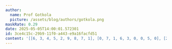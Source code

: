 ```yaml
---
author:
  name: Prof Gotkola
  picture: /assets/blog/authors/gotkola.png
maskRate: 0.29
date: 2025-05-05T14:00:01.572301
id: 3ce4c15c-29b9-11f0-a443-e9a16facfd51
content: '[[6, 3, 4, 5, 2, 9, 8, 7, 1], [0, 7, 1, 6, 3, 0, 0, 5, 0], [2, 9, 5, 1, 7, 0, 0, 3, 6], [3, 2, 8, 4, 1, 7, 5, 0, 9], [4, 5, 6, 8, 0, 0, 1, 0, 0], [0, 1, 9, 2, 5, 6, 3, 0, 4], [0, 8, 0, 9, 6, 5, 7, 4, 3], [0, 0, 0, 7, 0, 1, 0, 9, 8], [9, 4, 0, 3, 0, 2, 6, 0, 5]]'
---
```

